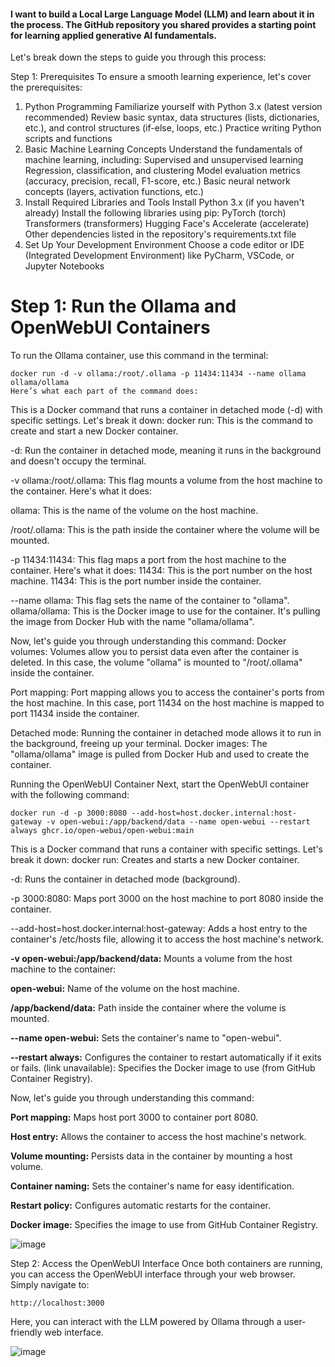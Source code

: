 

#### I want to build a Local Large Language Model (LLM) and learn about it in the process. The GitHub repository you shared provides a starting point for learning applied generative AI fundamentals.

Let's break down the steps to guide you through this process:

Step 1: Prerequisites
To ensure a smooth learning experience, let's cover the prerequisites:
1. Python Programming
Familiarize yourself with Python 3.x (latest version recommended)
Review basic syntax, data structures (lists, dictionaries, etc.), and control structures (if-else, loops, etc.)
Practice writing Python scripts and functions
2. Basic Machine Learning Concepts
Understand the fundamentals of machine learning, including:
Supervised and unsupervised learning
Regression, classification, and clustering
Model evaluation metrics (accuracy, precision, recall, F1-score, etc.)
Basic neural network concepts (layers, activation functions, etc.)
3. Install Required Libraries and Tools
Install Python 3.x (if you haven't already)
Install the following libraries using pip:
PyTorch (torch)
Transformers (transformers)
Hugging Face's Accelerate (accelerate)
Other dependencies listed in the repository's requirements.txt file
4. Set Up Your Development Environment
Choose a code editor or IDE (Integrated Development Environment) like PyCharm, VSCode, or Jupyter Notebooks



# Step 1: Run the Ollama and OpenWebUI Containers

To run the Ollama container, use this command in the terminal:

```
docker run -d -v ollama:/root/.ollama -p 11434:11434 --name ollama ollama/ollama
Here’s what each part of the command does:
```

This is a Docker command that runs a container in detached mode (-d) with specific settings. Let's break it down:
docker run: This is the command to create and start a new Docker container.

-d: Run the container in detached mode, meaning it runs in the background and doesn't occupy the terminal.

-v ollama:/root/.ollama: This flag mounts a volume from the host machine to the container. Here's what it does:

ollama: This is the name of the volume on the host machine.

/root/.ollama: This is the path inside the container where the volume will be mounted.

-p 11434:11434: This flag maps a port from the host machine to the container. Here's what it does:
11434: This is the port number on the host machine.
11434: This is the port number inside the container.

--name ollama: This flag sets the name of the container to "ollama".
ollama/ollama: This is the Docker image to use for the container. It's pulling the image from Docker Hub with the name "ollama/ollama".

Now, let's guide you through understanding this command:
Docker volumes: Volumes allow you to persist data even after the container is deleted. In this case, the volume "ollama" is mounted to "/root/.ollama" inside the container.

Port mapping: Port mapping allows you to access the container's ports from the host machine. In this case, port 11434 on the host machine is mapped to port 11434 inside the container.

Detached mode: Running the container in detached mode allows it to run in the background, freeing up your terminal.
Docker images: The "ollama/ollama" image is pulled from Docker Hub and used to create the container.


Running the OpenWebUI Container
Next, start the OpenWebUI container with the following command:
```
docker run -d -p 3000:8080 --add-host=host.docker.internal:host-gateway -v open-webui:/app/backend/data --name open-webui --restart always ghcr.io/open-webui/open-webui:main
```

This is a Docker command that runs a container with specific settings. Let's break it down:
docker run: Creates and starts a new Docker container.

-d: Runs the container in detached mode (background).

-p 3000:8080: Maps port 3000 on the host machine to port 8080 inside the container.

--add-host=host.docker.internal:host-gateway: Adds a host entry to the container's /etc/hosts file, allowing it to access the host machine's network.

**-v open-webui:/app/backend/data:** Mounts a volume from the host machine to the container:

**open-webui:** Name of the volume on the host machine.

**/app/backend/data:** Path inside the container where the volume is mounted.

**--name open-webui:** Sets the container's name to "open-webui".

**--restart always:** Configures the container to restart automatically if it exits or fails.
(link unavailable): Specifies the Docker image to use (from GitHub Container Registry).

Now, let's guide you through understanding this command:

**Port mapping:** Maps host port 3000 to container port 8080.

**Host entry:** Allows the container to access the host machine's network.

**Volume mounting:** Persists data in the container by mounting a host volume.

**Container naming:** Sets the container's name for easy identification.

**Restart policy:** Configures automatic restarts for the container.

**Docker image:** Specifies the image to use from GitHub Container Registry.

![image](https://github.com/user-attachments/assets/00901ce1-ea4b-40cf-a526-d16e1212f694)

Step 2: Access the OpenWebUI Interface
Once both containers are running, you can access the OpenWebUI interface through your web browser. Simply navigate to:
```
http://localhost:3000
```
Here, you can interact with the LLM powered by Ollama through a user-friendly web interface.

![image](https://github.com/user-attachments/assets/608a1943-5a6b-416f-a398-3251a2693b57)


